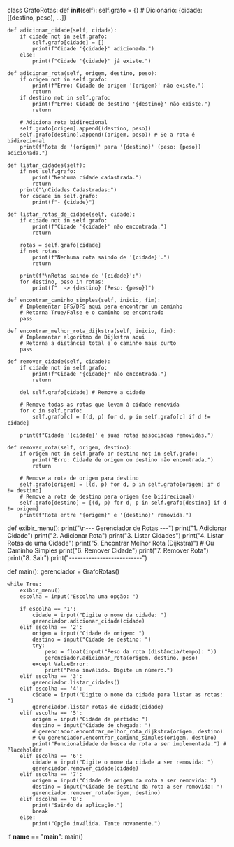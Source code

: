 class GrafoRotas:
    def __init__(self):
        self.grafo = {} # Dicionário: {cidade: [(destino, peso), ...]}

    def adicionar_cidade(self, cidade):
        if cidade not in self.grafo:
            self.grafo[cidade] = []
            print(f"Cidade '{cidade}' adicionada.")
        else:
            print(f"Cidade '{cidade}' já existe.")

    def adicionar_rota(self, origem, destino, peso):
        if origem not in self.grafo:
            print(f"Erro: Cidade de origem '{origem}' não existe.")
            return
        if destino not in self.grafo:
            print(f"Erro: Cidade de destino '{destino}' não existe.")
            return

        # Adiciona rota bidirecional
        self.grafo[origem].append((destino, peso))
        self.grafo[destino].append((origem, peso)) # Se a rota é bidirecional
        print(f"Rota de '{origem}' para '{destino}' (peso: {peso}) adicionada.")

    def listar_cidades(self):
        if not self.grafo:
            print("Nenhuma cidade cadastrada.")
            return
        print("\nCidades Cadastradas:")
        for cidade in self.grafo:
            print(f"- {cidade}")

    def listar_rotas_de_cidade(self, cidade):
        if cidade not in self.grafo:
            print(f"Cidade '{cidade}' não encontrada.")
            return
        
        rotas = self.grafo[cidade]
        if not rotas:
            print(f"Nenhuma rota saindo de '{cidade}'.")
            return
        
        print(f"\nRotas saindo de '{cidade}':")
        for destino, peso in rotas:
            print(f"  -> {destino} (Peso: {peso})")

    def encontrar_caminho_simples(self, inicio, fim):
        # Implementar BFS/DFS aqui para encontrar um caminho
        # Retorna True/False e o caminho se encontrado
        pass

    def encontrar_melhor_rota_dijkstra(self, inicio, fim):
        # Implementar algoritmo de Dijkstra aqui
        # Retorna a distância total e o caminho mais curto
        pass

    def remover_cidade(self, cidade):
        if cidade not in self.grafo:
            print(f"Cidade '{cidade}' não encontrada.")
            return
        
        del self.grafo[cidade] # Remove a cidade

        # Remove todas as rotas que levam à cidade removida
        for c in self.grafo:
            self.grafo[c] = [(d, p) for d, p in self.grafo[c] if d != cidade]
        
        print(f"Cidade '{cidade}' e suas rotas associadas removidas.")

    def remover_rota(self, origem, destino):
        if origem not in self.grafo or destino not in self.grafo:
            print("Erro: Cidade de origem ou destino não encontrada.")
            return
        
        # Remove a rota de origem para destino
        self.grafo[origem] = [(d, p) for d, p in self.grafo[origem] if d != destino]
        # Remove a rota de destino para origem (se bidirecional)
        self.grafo[destino] = [(d, p) for d, p in self.grafo[destino] if d != origem]
        print(f"Rota entre '{origem}' e '{destino}' removida.")

def exibir_menu():
    print("\n--- Gerenciador de Rotas ---")
    print("1. Adicionar Cidade")
    print("2. Adicionar Rota")
    print("3. Listar Cidades")
    print("4. Listar Rotas de uma Cidade")
    print("5. Encontrar Melhor Rota (Dijkstra)") # Ou Caminho Simples
    print("6. Remover Cidade")
    print("7. Remover Rota")
    print("8. Sair")
    print("--------------------------")

def main():
    gerenciador = GrafoRotas()

    while True:
        exibir_menu()
        escolha = input("Escolha uma opção: ")

        if escolha == '1':
            cidade = input("Digite o nome da cidade: ")
            gerenciador.adicionar_cidade(cidade)
        elif escolha == '2':
            origem = input("Cidade de origem: ")
            destino = input("Cidade de destino: ")
            try:
                peso = float(input("Peso da rota (distância/tempo): "))
                gerenciador.adicionar_rota(origem, destino, peso)
            except ValueError:
                print("Peso inválido. Digite um número.")
        elif escolha == '3':
            gerenciador.listar_cidades()
        elif escolha == '4':
            cidade = input("Digite o nome da cidade para listar as rotas: ")
            gerenciador.listar_rotas_de_cidade(cidade)
        elif escolha == '5':
            origem = input("Cidade de partida: ")
            destino = input("Cidade de chegada: ")
            # gerenciador.encontrar_melhor_rota_dijkstra(origem, destino)
            # Ou gerenciador.encontrar_caminho_simples(origem, destino)
            print("Funcionalidade de busca de rota a ser implementada.") # Placeholder
        elif escolha == '6':
            cidade = input("Digite o nome da cidade a ser removida: ")
            gerenciador.remover_cidade(cidade)
        elif escolha == '7':
            origem = input("Cidade de origem da rota a ser removida: ")
            destino = input("Cidade de destino da rota a ser removida: ")
            gerenciador.remover_rota(origem, destino)
        elif escolha == '8':
            print("Saindo da aplicação.")
            break
        else:
            print("Opção inválida. Tente novamente.")

if __name__ == "__main__":
    main()
